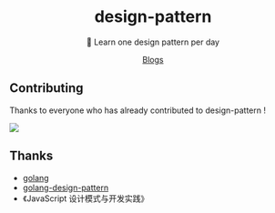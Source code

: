 <h1 align="center">
design-pattern
</h1>
<p align="center">
📕 Learn one design pattern per day
</p>
<p align="center">
<a href="https://juejin.cn/column/7327985924477157391" target="_blank">Blogs</a>
</p>

## Contributing

Thanks to everyone who has already contributed to design-pattern !

<a href="https://github.com/pkc918/design-pattern/graphs/contributors"><img src="https://contributors.nn.ci/api?repo=pkc918/design-pattern" /></a>

## Thanks

- [golang](https://go.dev/doc/)
- [golang-design-pattern](https://github.com/senghoo/golang-design-pattern)
- 《JavaScript 设计模式与开发实践》
